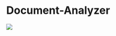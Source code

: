 # Document-Analyzer
![](https://github.com/shahed011/Document-Analyzer/workflows/.github/workflows/aws-ecs.yml/badge.svg)
